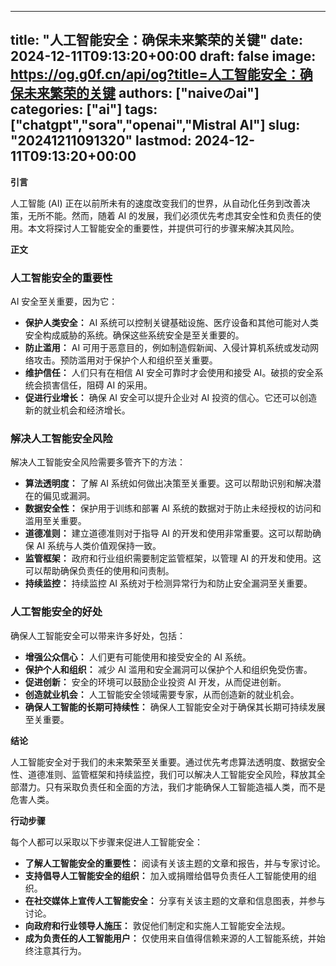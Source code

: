 
---
title: "人工智能安全：确保未来繁荣的关键"
date: 2024-12-11T09:13:20+00:00
draft: false
image: https://og.g0f.cn/api/og?title=人工智能安全：确保未来繁荣的关键
authors: ["naiveのai"]
categories: ["ai"]
tags: ["chatgpt","sora","openai","Mistral AI"]
slug: "20241211091320"
lastmod: 2024-12-11T09:13:20+00:00
---
**引言**

人工智能 (AI) 正在以前所未有的速度改变我们的世界，从自动化任务到改善决策，无所不能。然而，随着 AI 的发展，我们必须优先考虑其安全性和负责任的使用。本文将探讨人工智能安全的重要性，并提供可行的步骤来解决其风险。

**正文**

### **人工智能安全的重要性**

AI 安全至关重要，因为它：

- **保护人类安全：** AI 系统可以控制关键基础设施、医疗设备和其他可能对人类安全构成威胁的系统。确保这些系统安全是至关重要的。
- **防止滥用：** AI 可用于恶意目的，例如制造假新闻、入侵计算机系统或发动网络攻击。预防滥用对于保护个人和组织至关重要。
- **维护信任：** 人们只有在相信 AI 安全可靠时才会使用和接受 AI。破损的安全系统会损害信任，阻碍 AI 的采用。
- **促进行业增长：** 确保 AI 安全可以提升企业对 AI 投资的信心。它还可以创造新的就业机会和经济增长。

### **解决人工智能安全风险**

解决人工智能安全风险需要多管齐下的方法：

- **算法透明度：** 了解 AI 系统如何做出决策至关重要。这可以帮助识别和解决潜在的偏见或漏洞。
- **数据安全性：** 保护用于训练和部署 AI 系统的数据对于防止未经授权的访问和滥用至关重要。
- **道德准则：** 建立道德准则对于指导 AI 的开发和使用非常重要。这可以帮助确保 AI 系统与人类价值观保持一致。
- **监管框架：** 政府和行业组织需要制定监管框架，以管理 AI 的开发和使用。这可以帮助确保负责任的使用和问责制。
- **持续监控：** 持续监控 AI 系统对于检测异常行为和防止安全漏洞至关重要。

### **人工智能安全的好处**

确保人工智能安全可以带来许多好处，包括：

- **增强公众信心：** 人们更有可能使用和接受安全的 AI 系统。
- **保护个人和组织：** 减少 AI 滥用和安全漏洞可以保护个人和组织免受伤害。
- **促进创新：** 安全的环境可以鼓励企业投资 AI 开发，从而促进创新。
- **创造就业机会：** 人工智能安全领域需要专家，从而创造新的就业机会。
- **确保人工智能的长期可持续性：** 确保人工智能安全对于确保其长期可持续发展至关重要。

**结论**

人工智能安全对于我们的未来繁荣至关重要。通过优先考虑算法透明度、数据安全性、道德准则、监管框架和持续监控，我们可以解决人工智能安全风险，释放其全部潜力。只有采取负责任和全面的方法，我们才能确保人工智能造福人类，而不是危害人类。

**行动步骤**

每个人都可以采取以下步骤来促进人工智能安全：

- **了解人工智能安全的重要性：** 阅读有关该主题的文章和报告，并与专家讨论。
- **支持倡导人工智能安全的组织：** 加入或捐赠给倡导负责任人工智能使用的组织。
- **在社交媒体上宣传人工智能安全：** 分享有关该主题的文章和信息图表，并参与讨论。
- **向政府和行业领导人施压：** 敦促他们制定和实施人工智能安全法规。
- **成为负责任的人工智能用户：** 仅使用来自值得信赖来源的人工智能系统，并始终注意其行为。
